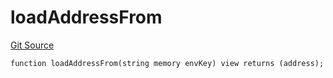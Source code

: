# loadAddressFrom
[Git Source](https://github.com/metacontract/mc/blob/93e4f2d4a013f48ae1db91ed21bff3eb8a27ce1d/src/devkit/utils/ForgeHelper.sol)


```solidity
function loadAddressFrom(string memory envKey) view returns (address);
```

